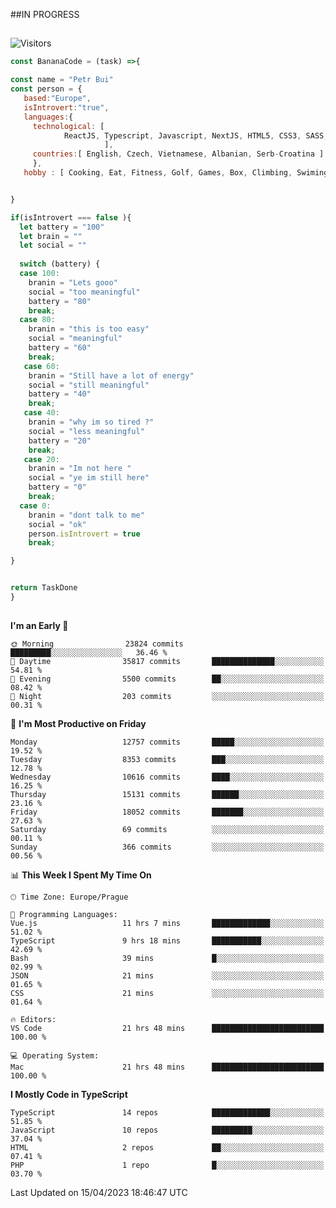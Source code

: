 ##IN PROGRESS
##
![Visitors](https://komarev.com/ghpvc/?username=petrbui&style=for-the-badge&label=Visitors+👀)
```Javascript
const BananaCode = (task) =>{

const name = "Petr Bui"
const person = {
   based:"Europe",
   isIntrovert:"true",
   languages:{
     technological: [ 
            ReactJS, Typescript, Javascript, NextJS, HTML5, CSS3, SASS, Redux, Node, Storybook, Styled-Component
                     ],
     countries:[ English, Czech, Vietnamese, Albanian, Serb-Croatina ]
     },
   hobby : [ Cooking, Eat, Fitness, Golf, Games, Box, Climbing, Swiming],


}

if(isIntrovert === false ){
  let battery = "100"
  let brain = ""
  let social = ""
  
  switch (battery) {
  case 100:
    branin = "Lets gooo"
    social = "too meaningful"
    battery = "80"
    break;
  case 80:
    branin = "this is too easy"
    social = "meaningful"
    battery = "60"
    break;
   case 60:
    branin = "Still have a lot of energy"
    social = "still meaningful"
    battery = "40"
    break;
   case 40:
    branin = "why im so tired ?"
    social = "less meaningful"
    battery = "20"
    break;
   case 20:
    branin = "Im not here "
    social = "ye im still here"
    battery = "0"
    break;
  case 0:
    branin = "dont talk to me"
    social = "ok"
    person.isIntrovert = true
    break;

}


return TaskDone
}
```



##
<!--
[![My GitHub stats](https://github-readme-stats.vercel.app/api?username=petrbui&theme=github_dark)](https://github.com/anuraghazra/github-readme-stats)

[![My wakatime stats](https://github-readme-stats.vercel.app/api/wakatime?username=petrbui&theme=github_dark)](https://github.com/anuraghazra/github-readme-stats)
-->
<!--START_SECTION:waka-->
**I'm an Early 🐤** 

```text
🌞 Morning                23824 commits       █████████░░░░░░░░░░░░░░░░   36.46 % 
🌆 Daytime                35817 commits       ██████████████░░░░░░░░░░░   54.81 % 
🌃 Evening                5500 commits        ██░░░░░░░░░░░░░░░░░░░░░░░   08.42 % 
🌙 Night                  203 commits         ░░░░░░░░░░░░░░░░░░░░░░░░░   00.31 % 
```
📅 **I'm Most Productive on Friday** 

```text
Monday                   12757 commits       █████░░░░░░░░░░░░░░░░░░░░   19.52 % 
Tuesday                  8353 commits        ███░░░░░░░░░░░░░░░░░░░░░░   12.78 % 
Wednesday                10616 commits       ████░░░░░░░░░░░░░░░░░░░░░   16.25 % 
Thursday                 15131 commits       ██████░░░░░░░░░░░░░░░░░░░   23.16 % 
Friday                   18052 commits       ███████░░░░░░░░░░░░░░░░░░   27.63 % 
Saturday                 69 commits          ░░░░░░░░░░░░░░░░░░░░░░░░░   00.11 % 
Sunday                   366 commits         ░░░░░░░░░░░░░░░░░░░░░░░░░   00.56 % 
```


📊 **This Week I Spent My Time On** 

```text
🕑︎ Time Zone: Europe/Prague

💬 Programming Languages: 
Vue.js                   11 hrs 7 mins       █████████████░░░░░░░░░░░░   51.02 % 
TypeScript               9 hrs 18 mins       ███████████░░░░░░░░░░░░░░   42.69 % 
Bash                     39 mins             █░░░░░░░░░░░░░░░░░░░░░░░░   02.99 % 
JSON                     21 mins             ░░░░░░░░░░░░░░░░░░░░░░░░░   01.65 % 
CSS                      21 mins             ░░░░░░░░░░░░░░░░░░░░░░░░░   01.64 % 

🔥 Editors: 
VS Code                  21 hrs 48 mins      █████████████████████████   100.00 % 

💻 Operating System: 
Mac                      21 hrs 48 mins      █████████████████████████   100.00 % 
```

**I Mostly Code in TypeScript** 

```text
TypeScript               14 repos            █████████████░░░░░░░░░░░░   51.85 % 
JavaScript               10 repos            █████████░░░░░░░░░░░░░░░░   37.04 % 
HTML                     2 repos             ██░░░░░░░░░░░░░░░░░░░░░░░   07.41 % 
PHP                      1 repo              █░░░░░░░░░░░░░░░░░░░░░░░░   03.70 % 
```




 Last Updated on 15/04/2023 18:46:47 UTC
<!--END_SECTION:waka-->
